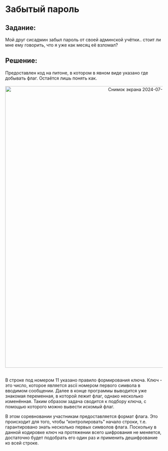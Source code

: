 <h1>Забытый пароль</h1>

<h2>Задание:</h2>
Мой друг сисадмин забыл пароль от своей админской учётки.. стоит ли мне ему говорить, что я уже как месяц её взломал?

<h2>Решение:</h2>
Предоставлен код на питоне, в котором в явном виде указано где добывать флаг. Остаётся лишь понять как.</br></br>

<div align="center"><img width="900px" alt="Снимок экрана 2024-07-01 в 13 59 13" src="https://github.com/QwarkDev/LyceumCTF_2024/assets/160727310/dbc0aee5-9ca5-4a1b-aecd-5dddf2da1984"></div></br>

В строке под номером 11 указано правило формирования ключа. Ключ - это число, которое является ascii номером первого символа в вводимом сообщении. Далее в конце программы выводится уже знакомая переменная, в которой лежит флаг, однако несколько изменённая. Таким образом задача сводится к подбору ключа, с помощью которого можно вывести искомый флаг.

В этом соревновании участникам предоставляется формат флага. Это происходит для того, чтобы “контролировать” начало строки, т.е. гарантировано знать несколько первых символов флага. Поскольку в данной кодировке ключ на протяжении всего шифрования не меняется, достаточно будет подобрать его один раз и применить дешифрование ко всей строке. 

